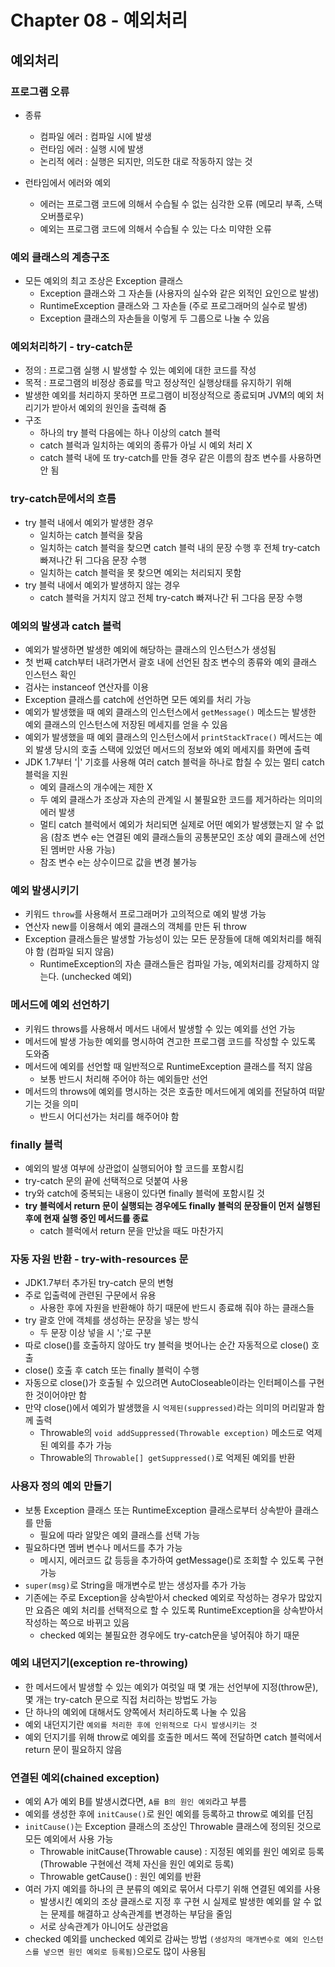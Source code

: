 # Chapter 08 - 예외처리

## 예외처리

### 프로그램 오류

- 종류

  - 컴파일 에러 : 컴파일 시에 발생
  - 런타임 에러 : 실행 시에 발생
  - 논리적 에러 : 실행은 되지만, 의도한 대로 작동하지 않는 것

- 런타임에서 에러와 예외
  - 에러는 프로그램 코드에 의해서 수습될 수 없는 심각한 오류 (메모리 부족, 스택오버플로우)
  - 예외는 프로그램 코드에 의해서 수습될 수 있는 다소 미약한 오류

### 예외 클래스의 계층구조

- 모든 예외의 최고 조상은 Exception 클래스
  - Exception 클래스와 그 자손들 (사용자의 실수와 같은 외적인 요인으로 발생)
  - RuntimeException 클래스와 그 자손들 (주로 프로그래머의 실수로 발생)
  - Exception 클래스의 자손들을 이렇게 두 그룹으로 나눌 수 있음

### 예외처리하기 - try-catch문

- 정의 : 프로그램 실행 시 발생할 수 있는 예외에 대한 코드를 작성
- 목적 : 프로그램의 비정상 종료를 막고 정상적인 실행상태를 유지하기 위해
- 발생한 예외를 처리하지 못하면 프로그램이 비정상적으로 종료되며 JVM의 예외 처리기가 받아서 예외의 원인을 출력해 줌
- 구조
  - 하나의 try 블럭 다음에는 하나 이상의 catch 블럭
  - catch 블럭과 일치하는 예외의 종류가 아닐 시 예외 처리 X
  - catch 블럭 내에 또 try-catch를 만들 경우 같은 이름의 참조 변수를 사용하면 안 됨

### try-catch문에서의 흐름

- try 블럭 내에서 예외가 발생한 경우
  - 일치하는 catch 블럭을 찾음
  - 일치하는 catch 블럭을 찾으면 catch 블럭 내의 문장 수행 후 전체 try-catch 빠져나간 뒤 그다음 문장 수행
  - 일치하는 catch 블럭을 못 찾으면 예외는 처리되지 못함
- try 블럭 내에서 예외가 발생하지 않는 경우
  - catch 블럭을 거치지 않고 전체 try-catch 빠져나간 뒤 그다음 문장 수행

### 예외의 발생과 catch 블럭

- 예외가 발생하면 발생한 예외에 해당하는 클래스의 인스턴스가 생성됨
- 첫 번째 catch부터 내려가면서 괄호 내에 선언된 참조 변수의 종류와 예외 클래스 인스턴스 확인
- 검사는 instanceof 연산자를 이용
- Exception 클래스를 catch에 선언하면 모든 예외를 처리 가능
- 예외가 발생했을 때 예외 클래스의 인스턴스에서 `getMessage()` 메소드는 발생한 예외 클래스의 인스턴스에 저장된 메세지를 얻을 수 있음
- 예외가 발생했을 때 예외 클래스의 인스턴스에서 `printStackTrace()` 메서드는 예외 발생 당시의 호출 스택에 있었던 메서드의 정보와 예외 메세지를 화면에 출력
- JDK 1.7부터 '|' 기호를 사용해 여러 catch 블럭을 하나로 합칠 수 있는 멀티 catch 블럭을 지원
  - 예외 클래스의 개수에는 제한 X
  - 두 예외 클래스가 조상과 자손의 관계일 시 불필요한 코드를 제거하라는 의미의 에러 발생
  - 멀티 catch 블럭에서 예외가 처리되면 실제로 어떤 예외가 발생했는지 알 수 없음 (참조 변수 e는 연결된 예외 클래스들의 공통분모인 조상 예외 클래스에 선언된 멤버만 사용 가능)
  - 참조 변수 e는 상수이므로 값을 변경 불가능

### 예외 발생시키기

- 키워드 `throw`를 사용해서 프로그래머가 고의적으로 예외 발생 가능
- 연산자 new를 이용해서 예외 클래스의 객체를 만든 뒤 throw
- Exception 클래스들은 발생할 가능성이 있는 모든 문장들에 대해 예외처리를 해줘야 함 (컴파일 되지 않음)
  - RuntimeException의 자손 클래스들은 컴파일 가능, 예외처리를 강제하지 않는다. (unchecked 예외)

### 메서드에 예외 선언하기

- 키워드 throws를 사용해서 메서드 내에서 발생할 수 있는 예외를 선언 가능
- 메서드에 발생 가능한 예외를 명시하여 견고한 프로그램 코드를 작성할 수 있도록 도와줌
- 메서드에 예외를 선언할 때 일반적으로 RuntimeException 클래스를 적지 않음
  - 보통 반드시 처리해 주어야 하는 예외들만 선언
- 메서드의 throws에 예외를 명시하는 것은 호출한 메서드에게 예외를 전달하여 떠맡기는 것을 의미
  - 반드시 어디선가는 처리를 해주어야 함

### finally 블럭

- 예외의 발생 여부에 상관없이 실행되어야 할 코드를 포함시킴
- try-catch 문의 끝에 선택적으로 덧붙여 사용
- try와 catch에 중복되는 내용이 있다면 finally 블럭에 포함시킬 것
- **try 블럭에서 return 문이 실행되는 경우에도 finally 블럭의 문장들이 먼저 실행된 후에 현재 실행 중인 메서드를 종료**
  - catch 블럭에서 return 문을 만났을 때도 마찬가지

### 자동 자원 반환 - try-with-resources 문

- JDK1.7부터 추가된 try-catch 문의 변형
- 주로 입출력에 관련된 구문에서 유용
  - 사용한 후에 자원을 반환해야 하기 때문에 반드시 종료해 줘야 하는 클래스들
- try 괄호 안에 객체를 생성하는 문장을 넣는 방식
  - 두 문장 이상 넣을 시 ';'로 구분
- 따로 close()를 호출하지 않아도 try 블럭을 벗어나는 순간 자동적으로 close() 호출
- close() 호출 후 catch 또는 finally 블럭이 수행
- 자동으로 close()가 호출될 수 있으려면 AutoCloseable이라는 인터페이스를 구현한 것이어야만 함
- 만약 close()에서 예외가 발생했을 시 `억제된(suppressed)`라는 의미의 머리말과 함께 출력
  - Throwable의 `void addSuppressed(Throwable exception)` 메소드로 억제된 예외를 추가 가능
  - Throwable의 `Throwable[] getSuppressed()`로 억제된 예외를 반환

### 사용자 정의 예외 만들기

- 보통 Exception 클래스 또는 RuntimeException 클래스로부터 상속받아 클래스를 만듦
  - 필요에 따라 알맞은 예외 클래스를 선택 가능
- 필요하다면 멤버 변수나 메서드를 추가 가능
  - 메시지, 에러코드 값 등등을 추가하여 getMessage()로 조회할 수 있도록 구현 가능
- `super(msg)`로 String을 매개변수로 받는 생성자를 추가 가능
- 기존에는 주로 Exception을 상속받아서 checked 예외로 작성하는 경우가 많았지만 요즘은 예외 처리를 선택적으로 할 수 있도록 RuntimeException을 상속받아서 작성하는 쪽으로 바뀌고 있음
  - checked 예외는 불필요한 경우에도 try-catch문을 넣어줘야 하기 때문

### 예외 내던지기(exception re-throwing)

- 한 메서드에서 발생할 수 있는 예외가 여럿일 때 몇 개는 선언부에 지정(throw문), 몇 개는 try-catch 문으로 직접 처리하는 방법도 가능
- 단 하나의 예외에 대해서도 양쪽에서 처리하도록 나눌 수 있음
- 예외 내던지기란 `예외를 처리한 후에 인위적으로 다시 발생시키는 것`
- 예외 던지기를 위해 throw로 예외를 호출한 메서드 쪽에 전달하면 catch 블럭에서 return 문이 필요하지 않음

### 연결된 예외(chained exception)

- 예외 A가 예외 B를 발생시켰다면, `A를 B의 원인 예외`라고 부름
- 예외를 생성한 후에 `initCause()`로 원인 예외를 등록하고 throw로 예외를 던짐
- `initCause()`는 Exception 클래스의 조상인 Throwable 클래스에 정의된 것으로 모든 예외에서 사용 가능
  - Throwable initCause(Throwable cause) : 지정된 예외를 원인 예외로 등록 (Throwable 구현에선 객체 자신을 원인 예외로 등록)
  - Throwable getCause() : 원인 예외를 반환
- 여러 가지 예외를 하나의 큰 분류의 예외로 묶어서 다루기 위해 연결된 예외를 사용
  - 발생시킨 예외의 조상 클래스로 지정 후 구현 시 실제로 발생한 예외를 알 수 없는 문제를 해결하고 상속관계를 변경하는 부담을 줄임
  - 서로 상속관계가 아니어도 상관없음
- checked 예외를 unchecked 예외로 감싸는 방법 `(생성자의 매개변수로 예외 인스턴스를 넣으면 원인 예외로 등록됨)`으로도 많이 사용됨
